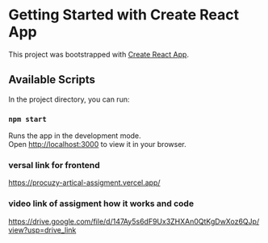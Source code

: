# Getting Started with Create React App

This project was bootstrapped with [Create React App](https://github.com/facebook/create-react-app).

## Available Scripts

In the project directory, you can run:

### `npm start`

Runs the app in the development mode.\
Open [http://localhost:3000](http://localhost:3000) to view it in your browser.

### versal link for frontend
https://procuzy-artical-assigment.vercel.app/

### video link of assigment how it works and code

https://drive.google.com/file/d/147Ay5s6dF9Ux3ZHXAn0QtKgDwXoz6QJp/view?usp=drive_link











